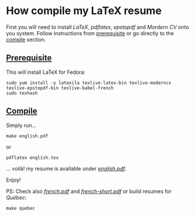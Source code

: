 # How compile my LaTeX resume
First you will need to install *LaTeX*, *pdflatex*, *epstopdf* and *Mordern CV* onto you system. Follow instructions from [prerequisite](#prerequisite) or go directly to the [compile](#compile) section.
## [Prerequisite](#=prerequisite)
This will install LaTeX for Fedora:
```
sudo yum install -y latexila texlive-latex-bin texlive-moderncv texlive-epstopdf-bin texlive-babel-french
sudo texhash
```
## [Compile](#=compile)
Simply run...
```
make english.pdf
```
or
```
pdflatex english.tex
```
... voilà! my resume is available under *[english.pdf](pdf/english.pdf)*.

Enjoy!

PS: Check also *[french.pdf](pdf/french.pdf)* and *[french-short.pdf](pdf/french-short.pdf)* or build resumes for *Québec*:
```
make quebec
```

